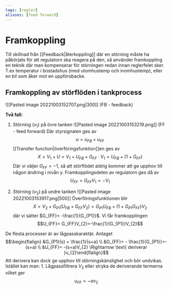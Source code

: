 ```yaml
---
tags: [regler]
aliases: [feed forward]
---
```

# Framkoppling
Till skillnad från [[Feedback|återkoppling]] där en störning måste ha påbörjats för att regulatorn ska reagera på den, så använder framkoppling en teknik där man kompenserar för störningen redan innan reglerfelet sker. T.ex temperatur i bostadshus (med utomhustemp och inomhustemp), eller en bil som åker mot en uppförsbacke.

## Framkoppling av störflöden i tankprocess
![[Pasted image 20221003152707.png|300]]
(FB - feedback)

 **Två fall:**
 1) Störning ($v_{1}$) på övre tanken
 ![[Pasted image 20221003153219.png]]
 (FF - feed forward)
Där styrsignalen ges av $$u = u_{FB}+u_{FF}$$
[[Transfer function|överföringsfunktion]]en ges av $$X = V_{1}+U = V_{1}+U_{FB}+G_{FF} \cdot V_{1}=U_{FB}+(1+G_{FF})$$
Där vi väljer $G_{FF}=-1$, så att störflödet aldrig kommer att ge upphov till någon ändring i nivån y. Framkopplingsdelen av regulatorn ges då av $$U_{FF}= G_{FF}V_{1} = -V_{1}$$

2) Störning ($v_{2}$) på undre tanken
![[Pasted image 20221003153917.png|500]]
Överföringsfunktionen blir 
$$X = V_{2}+G_{P1}(U_{FB}+G_{FF}V_{2})= G_{P1}U_{FB}+(1+G_{P1}G_{FF})V_2$$
där vi sätter $G_{FF}= -\frac{1}{G_{P1}}$.
Vi får framkopplingen $$U_{FF}= G_{FF}V_{2}=-\frac{1}{G_{P1}}V_{2}$$

De flesta processer är av lågpasskaraktär. 
Antaget $$\begin{flalign} &G_{P1}(s) = \frac{1}{s+a} \\ &G_{FF}= - \frac{1}{G_{P1}}=-(s+a) \\ &U_{FF}= -(s+a)V_{2} \Rightarrow \text{ deriverar }v_{2}\end{flalign}$$
Att derivera kan dock ge upphov till störningskänslighet och bör undvikas.
Istället kan man:  1. Lågpassfiltrera $V_{2}$ eller stryka de deriverande termerna vilket ger $$u_{FF}= -av_{2}$$
